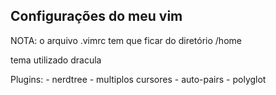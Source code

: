 ## Configurações do meu vim 

NOTA: o arquivo .vimrc tem que ficar do diretório /home

tema utilizado dracula 

Plugins:
	- nerdtree
	- multiplos cursores
	- auto-pairs
	- polyglot
